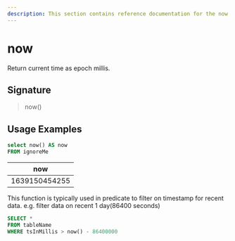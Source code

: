 ```yaml
---
description: This section contains reference documentation for the now function.
---
```


# now

Return current time as epoch millis.

## Signature

> now()

## Usage Examples

```sql
select now() AS now
FROM ignoreMe
```

| now           |
| ------------- |
| 1639150454255 |

This function is typically used in predicate to filter on timestamp for recent data. e.g. filter data on recent 1 day(86400 seconds)

```sql
SELECT * 
FROM tableName
WHERE tsInMillis > now() - 86400000
```

